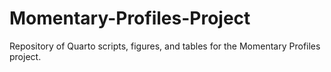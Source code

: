 # Momentary-Profiles-Project
Repository of Quarto scripts, figures, and tables for the Momentary Profiles project.
